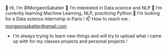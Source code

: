 👋 Hi, I’m @MorgannSabatier
👀 I’m interested in Data science and NLP
🌱 I’m currently learning Machine Learning, NLP, practicing Python
💞️ I’m looking for a Data science internship in Paris !
📫 How to reach me : morgannsabatier@gmail.com

- I'm always trying to learn new things and will try to upload what i came up with for my classes projects and personal projects ! 

<!---
MorgannSabatier/MorgannSabatier is a ✨ special ✨ repository because its `README.md` (this file) appears on your GitHub profile.
You can click the Preview link to take a look at your changes.
--->
